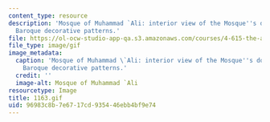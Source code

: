 ```yaml
---
content_type: resource
description: 'Mosque of Muhammad `Ali: interior view of the Mosque''s domes with their
  Baroque decorative patterns.'
file: https://ol-ocw-studio-app-qa.s3.amazonaws.com/courses/4-615-the-architecture-of-cairo-spring-2002/96983c8b7e6717cd935446ebb4bf9e74_1163.gif
file_type: image/gif
image_metadata:
  caption: 'Mosque of Muhammad \`Ali: interior view of the Mosque''s domes with their
    Baroque decorative patterns.'
  credit: ''
  image-alt: Mosque of Muhammad `Ali
resourcetype: Image
title: 1163.gif
uid: 96983c8b-7e67-17cd-9354-46ebb4bf9e74
---
```

